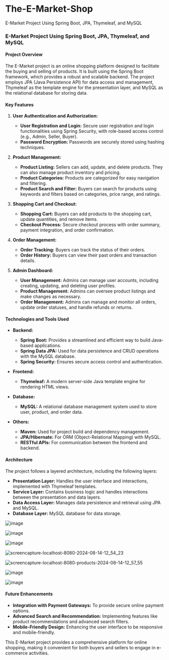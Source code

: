 # The-E-Market-Shop
E-Market Project Using Spring Boot, JPA, Thymeleaf, and MySQL


### E-Market Project Using Spring Boot, JPA, Thymeleaf, and MySQL

#### **Project Overview**
The E-Market project is an online shopping platform designed to facilitate the buying and selling of products. It is built using the Spring Boot framework, which provides a robust and scalable backend. The project employs JPA (Java Persistence API) for data access and management, Thymeleaf as the template engine for the presentation layer, and MySQL as the relational database for storing data.

#### **Key Features**

1. **User Authentication and Authorization:**
   - **User Registration and Login:** Secure user registration and login functionalities using Spring Security, with role-based access control (e.g., Admin, Seller, Buyer).
   - **Password Encryption:** Passwords are securely stored using hashing techniques.

2. **Product Management:**
   - **Product Listing:** Sellers can add, update, and delete products. They can also manage product inventory and pricing.
   - **Product Categories:** Products are categorized for easy navigation and filtering.
   - **Product Search and Filter:** Buyers can search for products using keywords and filters based on categories, price range, and ratings.

3. **Shopping Cart and Checkout:**
   - **Shopping Cart:** Buyers can add products to the shopping cart, update quantities, and remove items.
   - **Checkout Process:** Secure checkout process with order summary, payment integration, and order confirmation.

4. **Order Management:**
   - **Order Tracking:** Buyers can track the status of their orders.
   - **Order History:** Buyers can view their past orders and transaction details.

5. **Admin Dashboard:**
   - **User Management:** Admins can manage user accounts, including creating, updating, and deleting user profiles.
   - **Product Management:** Admins can oversee product listings and make changes as necessary.
   - **Order Management:** Admins can manage and monitor all orders, update order statuses, and handle refunds or returns.

#### **Technologies and Tools Used**

- **Backend:**
  - **Spring Boot:** Provides a streamlined and efficient way to build Java-based applications.
  - **Spring Data JPA:** Used for data persistence and CRUD operations with the MySQL database.
  - **Spring Security:** Ensures secure access control and authentication.

- **Frontend:**
  - **Thymeleaf:** A modern server-side Java template engine for rendering HTML views.

- **Database:**
  - **MySQL:** A relational database management system used to store user, product, and order data.

- **Others:**
  - **Maven:** Used for project build and dependency management.
  - **JPA/Hibernate:** For ORM (Object-Relational Mapping) with MySQL.
  - **RESTful APIs:** For communication between the frontend and backend.

#### **Architecture**
The project follows a layered architecture, including the following layers:
- **Presentation Layer:** Handles the user interface and interactions, implemented with Thymeleaf templates.
- **Service Layer:** Contains business logic and handles interactions between the presentation and data layers.
- **Data Access Layer:** Manages data persistence and retrieval using JPA and MySQL.
- **Database Layer:** MySQL database for data storage.
  
![image](https://github.com/user-attachments/assets/6174cadf-9a7e-4da9-a088-0c356cf7ff91)

![image](https://github.com/user-attachments/assets/d02de50d-2575-4eb9-be81-f90afe367f09)

![image](https://github.com/user-attachments/assets/f88ad426-4370-4a79-b7b0-1c36568766e2)

![screencapture-localhost-8080-2024-08-14-12_54_23](https://github.com/user-attachments/assets/52cceeeb-9891-48da-ab69-47733e124e48)

![screencapture-localhost-8080-products-2024-08-14-12_57_55](https://github.com/user-attachments/assets/67770f7d-5437-4c30-a741-5494f5ed154b)

![image](https://github.com/user-attachments/assets/dc9c1ded-9266-490f-8784-ab2f4077cfbf)

![image](https://github.com/user-attachments/assets/80b9cdc8-c68d-4678-80b9-35eb268a1ba9)


#### **Future Enhancements**
- **Integration with Payment Gateways:** To provide secure online payment options.
- **Advanced Search and Recommendation:** Implementing features like product recommendations and advanced search filters.
- **Mobile-Friendly Design:** Enhancing the user interface to be responsive and mobile-friendly.

This E-Market project provides a comprehensive platform for online shopping, making it convenient for both buyers and sellers to engage in e-commerce activities.

